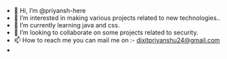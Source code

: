 - 👋 Hi, I’m @priyansh-here
- 👀 I’m interested in making various projects related to new technologies..
- 🌱 I’m currently learning java and css.
- 💞️ I’m looking to collaborate on some projects related to security.
- 📫 How to reach me you can mail me on :- dixitpriyanshu24@gmail.com
- 


<!---
priyansh-here/priyansh-here is a ✨ special ✨ repository because its `README.md` (this file) appears on your GitHub profile.
You can click the Preview link to take a look at your changes.
--->
